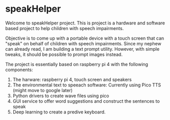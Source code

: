# speakHelper

Welcome to speakHelper project. This is project is a hardware and software based project to help children with speech impairments.

Objective is to come up with a portable device with a touch screen that can "speak" on behalf of children with speech impairments. Since my nephew can already read, I am building a text prompt utility. However, with simple tweaks, it should be possible to prompt images instead.

The project is essentially based on raspberry pi 4 with the following components:
1. The harware: raspberry pi 4, touch screen and speakers
2. The environmental text to speeach software: Currently using Pico TTS (might move to google later)
3. Python drivers to create wave files using pico
4. GUI service to offer word suggestions and construct the sentences to speak
5. Deep learning to create a predive keyboard.


